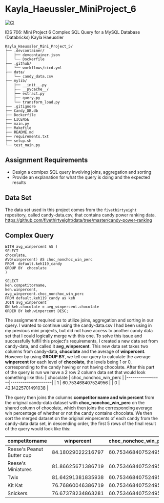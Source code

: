 # Kayla_Haeussler_MiniProject_6

[![CI](https://github.com/nogibjj/Kayla_Haeussler_Mini_Project_6/actions/workflows/cicd.yml/badge.svg)](https://github.com/nogibjj/Kayla_Haeussler_Mini_Project_6/actions/workflows/cicd.yml)

IDS 706: Mini Project 6
Complex SQL Query for a MySQL Database (Databricks)
Kayla Haeussler  

```
Kayla_Haeussler_Mini_Project_5/
├── .devcontainer/
│   ├── devcontainer.json
│   └── Dockerfile
├── .github/
│   └── workflows/cicd.yml
├── data/
│   └── candy_data.csv
├── mylib/
│   ├── __init__.py
│   ├── __pycache__/
│   ├── extract.py
│   ├── query.py
│   └── transform_load.py
├── .gitignore
├── Candy_DB.db
├── Dockerfile
├── LICENSE
├── main.py
├── Makefile
├── README.md
├── requirements.txt
├── setup.sh
└── test_main.py
```
## Assignment Requirements
* Design a comlpex SQL query involving joins, aggregation and sorting
* Provide an explanation for what the query is doing and the expected results

## Data Set
The data set used in this project comes from the ```fivethirtyeight``` repository, called candy-data.csv, that contains candy power ranking data. 
https://github.com/fivethirtyeight/data/tree/master/candy-power-ranking

## Complex Query
```
WITH avg_winpercent AS ( 
SELECT  
chocolate, 
AVG(winpercent) AS choc_nonchoc_win_perc 
FROM  default.keh119_candy 
GROUP BY  chocolate 
) 

SELECT  
keh.competitorname, 
keh.winpercent, 
avg_winpercent.choc_nonchoc_win_perc 
FROM default.keh119_candy as keh 
JOIN avg_winpercent 
ON keh.chocolate = avg_winpercent.chocolate 
ORDER BY keh.winpercent DESC; 
```

The assignment required us to utilize joins, aggregation and sorting in our query. I wanted to continue using the candy-data.csv I had been using in my previous mini projects, but did not have access to another candy data set that I could logically merge with this one. To solve this issue and successfully fulfill this project's requirements, I created a new data set from candy-data, and called it **avg_winpercent**. This new data set takes two columns from candy-data, **chocolate** and the average of **winpercent**. However by using **GROUP BY**, we tell our query to calculate the average **winpercent** for each level of **chocolate**, the levels being 1 or 0, corresponding to the candy having or not having chocolate. After this part of the query is run we have a 2 row 2 column data set that would look something like this:
| chocolate           | choc_nonchoc_win_perc  |
|------------------|---------------------|
| 1    | 60.753468407524956          |
| 0     | 42.14225701491038        | 

The query then joins the columns **competitor name and win percent** from the original candy-data dataset with **choc_nonchoc_win_perc** on the shared column of chocolate, which then joins the corresponding average win percentage of whether or not the candy contains chocolate. We then sort the merged dataset on the original winpercents of each candy from the candy-data data set, in descending order, the first 5 rows of the final result of the query would look like this: 

| competitorname    |winpercent     | choc_nonchoc_win_perc      |
|------------------|---------------------|---------------------|
|Reese's Peanut Butter cup|	84.18029022216797|	60.753468407524956
|Reese's Miniatures	|81.86625671386719|	60.753468407524956
|Twix	|81.64291381835938|	60.753468407524956
|Kit Kat	|76.76860046386719	|60.753468407524956
|Snickers|	76.67378234863281	|60.753468407524956